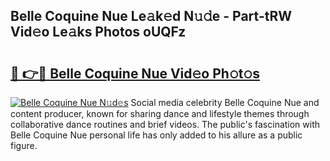 ## Belle Coquine Nue Le𝚊k𝚎d N𝚞𝚍e - Part-tRW Vid𝚎o Le𝚊ks Photos oUQFz

# <h2><a href="http://fb5133u.evod.top/?m=Belle+Coquine+Nue">🔗 👉🔴 Belle Coquine Nue Vid𝚎o Ph𝚘t𝚘s</a></h2>

[![Belle Coquine Nue N𝚞d𝚎s](https://i.imgur.com/8V9OHl7.gif)](http://fb5133u.evod.top/?m=Belle+Coquine+Nue)
Social media celebrity Belle Coquine Nue and content producer, known for sharing dance and lifestyle themes through collaborative dance routines and brief videos. The public's fascination with Belle Coquine Nue personal life has only added to his allure as a public figure. 
